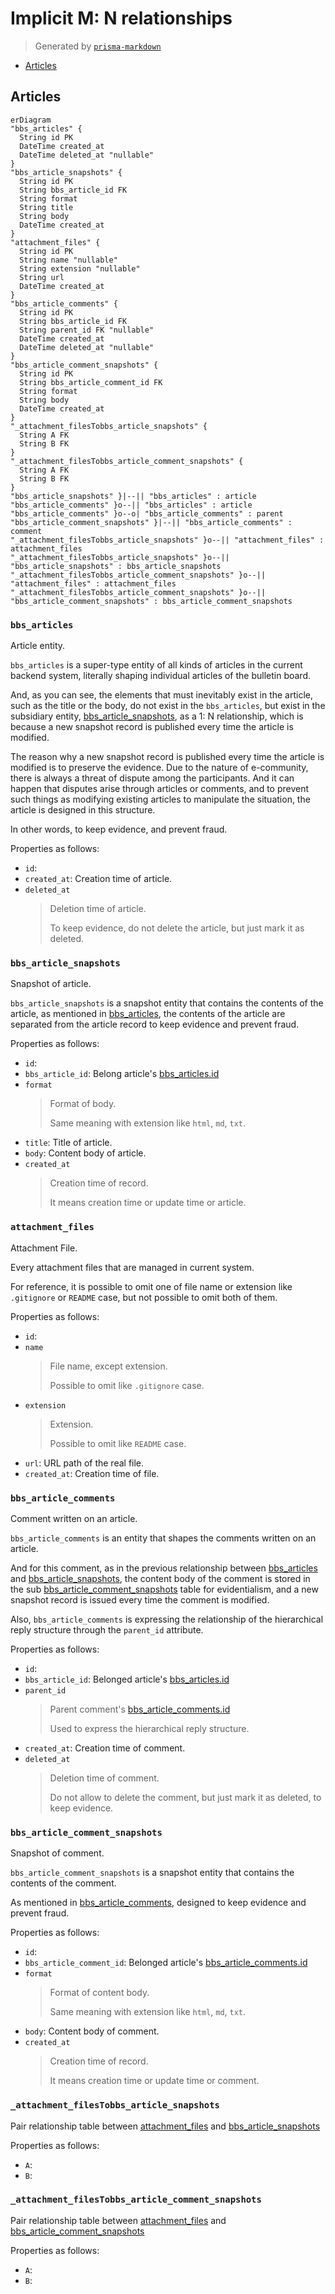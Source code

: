 # Implicit M: N relationships

> Generated by [`prisma-markdown`](https://github.com/samchon/prisma-markdown)

- [Articles](#articles)

## Articles

```mermaid
erDiagram
"bbs_articles" {
  String id PK
  DateTime created_at
  DateTime deleted_at "nullable"
}
"bbs_article_snapshots" {
  String id PK
  String bbs_article_id FK
  String format
  String title
  String body
  DateTime created_at
}
"attachment_files" {
  String id PK
  String name "nullable"
  String extension "nullable"
  String url
  DateTime created_at
}
"bbs_article_comments" {
  String id PK
  String bbs_article_id FK
  String parent_id FK "nullable"
  DateTime created_at
  DateTime deleted_at "nullable"
}
"bbs_article_comment_snapshots" {
  String id PK
  String bbs_article_comment_id FK
  String format
  String body
  DateTime created_at
}
"_attachment_filesTobbs_article_snapshots" {
  String A FK
  String B FK
}
"_attachment_filesTobbs_article_comment_snapshots" {
  String A FK
  String B FK
}
"bbs_article_snapshots" }|--|| "bbs_articles" : article
"bbs_article_comments" }o--|| "bbs_articles" : article
"bbs_article_comments" }o--o| "bbs_article_comments" : parent
"bbs_article_comment_snapshots" }|--|| "bbs_article_comments" : comment
"_attachment_filesTobbs_article_snapshots" }o--|| "attachment_files" : attachment_files
"_attachment_filesTobbs_article_snapshots" }o--|| "bbs_article_snapshots" : bbs_article_snapshots
"_attachment_filesTobbs_article_comment_snapshots" }o--|| "attachment_files" : attachment_files
"_attachment_filesTobbs_article_comment_snapshots" }o--|| "bbs_article_comment_snapshots" : bbs_article_comment_snapshots
```

### `bbs_articles`

Article entity.

`bbs_articles` is a super-type entity of all kinds of articles in the
current backend system, literally shaping individual articles of
the bulletin board.

And, as you can see, the elements that must inevitably exist in the
article, such as the title or the body, do not exist in the `bbs_articles`,
but exist in the subsidiary entity, [bbs_article_snapshots](#bbs_article_snapshots), as a
1: N relationship, which is because a new snapshot record is published
every time the article is modified.

The reason why a new snapshot record is published every time the article
is modified is to preserve the evidence. Due to the nature of e-community,
there is always a threat of dispute among the participants. And it can
happen that disputes arise through articles or comments, and to prevent
such things as modifying existing articles to manipulate the situation,
the article is designed in this structure.

In other words, to keep evidence, and prevent fraud.

Properties as follows:

- `id`:
- `created_at`: Creation time of article.
- `deleted_at`
  > Deletion time of article.
  >
  > To keep evidence, do not delete the article, but just mark it as
  > deleted.

### `bbs_article_snapshots`

Snapshot of article.

`bbs_article_snapshots` is a snapshot entity that contains the contents of
the article, as mentioned in [bbs_articles](#bbs_articles), the contents of the
article are separated from the article record to keep evidence and prevent
fraud.

Properties as follows:

- `id`:
- `bbs_article_id`: Belong article's [bbs_articles.id](#bbs_articles)
- `format`
  > Format of body.
  >
  > Same meaning with extension like `html`, `md`, `txt`.
- `title`: Title of article.
- `body`: Content body of article.
- `created_at`
  > Creation time of record.
  >
  > It means creation time or update time or article.

### `attachment_files`

Attachment File.

Every attachment files that are managed in current system.

For reference, it is possible to omit one of file name or extension like
`.gitignore` or `README` case, but not possible to omit both of them.

Properties as follows:

- `id`:
- `name`
  > File name, except extension.
  >
  > Possible to omit like `.gitignore` case.
- `extension`
  > Extension.
  >
  > Possible to omit like `README` case.
- `url`: URL path of the real file.
- `created_at`: Creation time of file.

### `bbs_article_comments`

Comment written on an article.

`bbs_article_comments` is an entity that shapes the comments written on an
article.

And for this comment, as in the previous relationship between
[bbs_articles](#bbs_articles) and [bbs_article_snapshots](#bbs_article_snapshots), the content body
of the comment is stored in the sub [bbs_article_comment_snapshots](#bbs_article_comment_snapshots)
table for evidentialism, and a new snapshot record is issued every time
the comment is modified.

Also, `bbs_article_comments` is expressing the relationship of the
hierarchical reply structure through the `parent_id` attribute.

Properties as follows:

- `id`:
- `bbs_article_id`: Belonged article's [bbs_articles.id](#bbs_articles)
- `parent_id`
  > Parent comment's [bbs_article_comments.id](#bbs_article_comments)
  >
  > Used to express the hierarchical reply structure.
- `created_at`: Creation time of comment.
- `deleted_at`
  > Deletion time of comment.
  >
  > Do not allow to delete the comment, but just mark it as deleted,
  > to keep evidence.

### `bbs_article_comment_snapshots`

Snapshot of comment.

`bbs_article_comment_snapshots` is a snapshot entity that contains the
contents of the comment.

As mentioned in [bbs_article_comments](#bbs_article_comments), designed to keep evidence
and prevent fraud.

Properties as follows:

- `id`:
- `bbs_article_comment_id`: Belonged article's [bbs_article_comments.id](#bbs_article_comments)
- `format`
  > Format of content body.
  >
  > Same meaning with extension like `html`, `md`, `txt`.
- `body`: Content body of comment.
- `created_at`
  > Creation time of record.
  >
  > It means creation time or update time or comment.

### `_attachment_filesTobbs_article_snapshots`

Pair relationship table between [attachment_files](#attachment_files) and [bbs_article_snapshots](#bbs_article_snapshots)

Properties as follows:

- `A`:
- `B`:

### `_attachment_filesTobbs_article_comment_snapshots`

Pair relationship table between [attachment_files](#attachment_files) and [bbs_article_comment_snapshots](#bbs_article_comment_snapshots)

Properties as follows:

- `A`:
- `B`:
